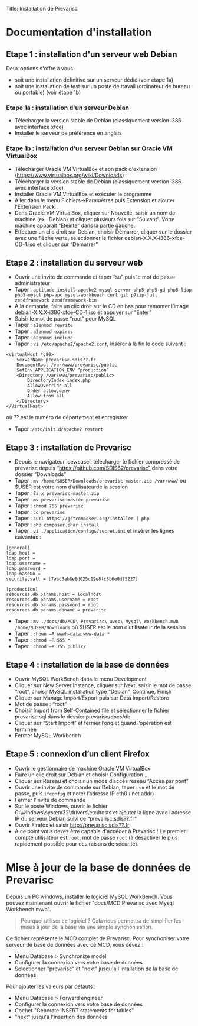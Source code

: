 Title: Installation de Prevarisc

# Documentation d'installation #

## Etape 1 : installation d'un serveur web Debian ##

Deux options s'offre à vous :
* soit une installation définitive sur un serveur dédié (voir étape 1a)
* soit une installation de test sur un poste de travail (ordinateur de bureau ou portable) (voir étape 1b)

### Etape 1a : installation d'un serveur Debian ###

* Télécharger la version stable de Debian (classiquement version i386 avec interface xfce)
* Installer le serveur de préférence en anglais

### Etape 1b : installation d'un serveur Debian sur Oracle VM VirtualBox ###

* Télécharger Oracle VM VirtualBox et son pack d'extension (https://www.virtualbox.org/wiki/Downloads)
* Télécharger la version stable de Debian (classiquement version i386 avec interface xfce)
* Installer Oracle VM VirtualBox et exécuter le programme
* Aller dans le menu Fichiers->Paramètres puis Extension et ajouter l’Extension Pack
* Dans Oracle VM VirtualBox, cliquer sur Nouvelle, saisir un nom de machine (ex : Debian) et cliquer plusieurs fois sur “Suivant”. Votre machine apparait “Eteinte” dans la partie gauche.
* Effectuer un clic droit sur Debian, choisir Démarrer, cliquer sur le dossier avec une flèche verte, sélectionner le fichier debian-X.X.X-i386-xfce-CD-1.iso et cliquer sur “Démarrer”

## Etape 2 : installation du serveur web ##

* Ouvrir une invite de commande et taper “su” puis le mot de passe administrateur
* Taper : ```aptitude install apache2 mysql-server php5 php5-gd php5-ldap php5-mysql php-apc mysql-workbench curl git p7zip-full zendframework zendframework-bin```
* A la demande, faire un clic droit sur le CD en bas pour remonter l’image debian-X.X.X-i386-xfce-CD-1.iso et appuyer sur “Enter”
* Saisir le mot de passe “root” pour MySQL
* Taper : ```a2enmod rewrite```
* Taper : ```a2enmod expires```
* Taper : ```a2enmod include```
* Taper : ```vi /etc/apache2/apache2.conf```, insérer à la fin le code suivant :
```
<VirtualHost *:80>
    ServerName prevarisc.sdis??.fr
    DocumentRoot /var/www/prevarisc/public
    SetEnv APPLICATION_ENV “production”
    <Directory /var/www/prevarisc/public>
        DirectoryIndex index.php
        AllowOverride all
        Order allow,deny
        Allow from all
    </Directory>
</VirtualHost>
```
où ?? est le numéro de département et enregistrer
* Taper :```/etc/init.d/apache2 restart```

## Etape 3 : installation de Prevarisc ##

* Depuis le navigateur Iceweasel, télécharger le fichier compressé de prevarisc depuis “https://github.com/SDIS62/prevarisc” dans votre dossier “Downloads”
* Taper : ```mv /home/$USER/Downloads/prevarisc-master.zip /var/www/``` ou $USER est votre nom d’utilisateurde la session
* Taper : ```7z x prevarisc-master.zip```
* Taper : ```mv prevarisc-master prevarisc```
* Taper : ```chmod 755 prevarisc```
* Taper : ```cd prevarisc```
* Taper : ```curl https://getcomposer.org/installer | php```
* Taper : ```php composer.phar install```
* Taper : ```vi ./application/configs/secret.ini``` et insérer les lignes suivantes :
```
[general]
ldap.host =
ldap.port =
ldap.username =
ldap.password =
ldap.baseDn =
security.salt = [7aec3ab8e8d025c19e8fc8b6e0d75227]

[production]
resources.db.params.host = localhost
resources.db.params.username = root
resources.db.params.password = root
resources.db.params.dbname = prevarisc
```
* Taper : ```mv ./docs/db/MCD\ Prevarisc\ avec\ Mysql\ Workbench.mwb /home/$USER/Downloads``` où $USER est le nom d’utilisateur de la session
* Taper : ```chown –R wwwh-data:www-data *```
* Taper : ```chmod –R 555 *```
* Taper : ```chmod –R 755 public/```

## Etape 4 : installation de la base de données ##

* Ouvrir MySQL WorkBench dans le menu Development
* Cliquer sur New Server Instance, cliquer sur Next, saisir le mot de passe “root”, choisir MySQL installation type “Debian”, Continue, Finish
* Cliquer sur Manage Import/Export puis sur Data Import/Restore
* Mot de passe : “root”
* Choisir Import from Self-Contained file et sélectionner le fichier prevarisc.sql dans le dossier prevarisc/docs/db
* Cliquer sur “Start Import” et fermer l’onglet quand l’opération est terminée
* Fermer MySQL Workbench

## Etape 5 : connexion d’un client Firefox ##

* Ouvrir le gestionnaire de machine Oracle VM VirtualBox
* Faire un clic droit sur Debian et choisir Configuration …
* Cliquer sur Réseau et choisir un mode d’accès réseau “Accès par pont”
* Ouvrir une invite de commande sur Debian, taper : ```su``` et le mot de passe, puis ```ifconfig``` et noter l’adresse IP eth0 (inet addr)
* Fermer l’invite de commande
* Sur le poste Windows, ouvrir le fichier C:\windows\system32\drivers\etc\hosts et ajouter la ligne avec l’adresse IP du serveur Debian suivi de “prevarisc.sdis??.fr”
* Ouvrir Firefox et saisir http://prevarisc.sdis??.fr
* A ce point vous devez être capable d'accéder à Prevarisc ! Le premier compte utilisateur est ```root```, mot de passe ```root``` (à désactiver le plus rapidement possible pour des raisons de sécurité).

# Mise à jour de la base de données de Prevarisc #

Depuis un PC windows, installer le logiciel [MySQL WorkBench](http://www.mysql.fr/products/workbench/).
Vous pouvez maintenant ouvrir le fichier "docs/MCD Prevarisc avec Mysql Workbench.mwb".

> Pourquoi utiliser ce logiciel ?
> Cela nous permettra de simplifier les mises à jour de la base via une simple synchonisation.

Ce fichier représente le MCD complet de Prevarisc. Pour synchoniser votre serveur de base de données avec ce MCD, vous devez :
* Menu Database > Synchronize model
* Configurer la connexion vers votre base de données
* Selectionner "prevarisc" et "next" jusqu'a l'intallation de la base de données

Pour ajouter les valeurs par défauts :
* Menu Database > Forward engineer
* Configurer la connexion vers votre base de données
* Cocher "Generate INSERT statements for tables"
* "next" jusqu'a l'insertion des données
